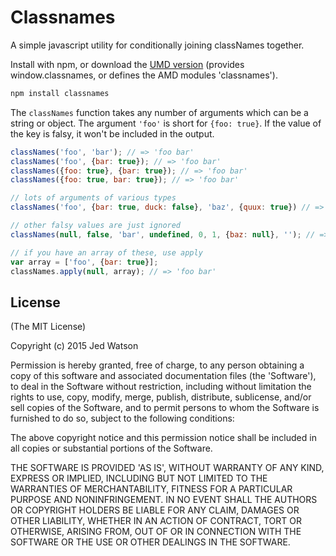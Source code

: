 Classnames
===========

A simple javascript utility for conditionally joining classNames together.

Install with npm, or download the [UMD version](http://wzrd.in/standalone/classnames@1) (provides window.classnames, or defines the AMD modules 'classnames').

```sh
npm install classnames
```

The `classNames` function takes any number of arguments which can be a string or object.
The argument `'foo'` is short for `{foo: true}`. If the value of the key is falsy, it won't be included in the output.

```js
classNames('foo', 'bar'); // => 'foo bar'
classNames('foo', {bar: true}); // => 'foo bar'
classNames({foo: true}, {bar: true}); // => 'foo bar'
classNames({foo: true, bar: true}); // => 'foo bar'

// lots of arguments of various types
classNames('foo', {bar: true, duck: false}, 'baz', {quux: true}) // => 'foo bar baz quux'

// other falsy values are just ignored
classNames(null, false, 'bar', undefined, 0, 1, {baz: null}, ''); // => 'bar 1'

// if you have an array of these, use apply
var array = ['foo', {bar: true}];
classNames.apply(null, array); // => 'foo bar'
```

## License

(The MIT License)

Copyright (c) 2015 Jed Watson

Permission is hereby granted, free of charge, to any person obtaining
a copy of this software and associated documentation files (the
'Software'), to deal in the Software without restriction, including
without limitation the rights to use, copy, modify, merge, publish,
distribute, sublicense, and/or sell copies of the Software, and to
permit persons to whom the Software is furnished to do so, subject to
the following conditions:

The above copyright notice and this permission notice shall be
included in all copies or substantial portions of the Software.

THE SOFTWARE IS PROVIDED 'AS IS', WITHOUT WARRANTY OF ANY KIND,
EXPRESS OR IMPLIED, INCLUDING BUT NOT LIMITED TO THE WARRANTIES OF
MERCHANTABILITY, FITNESS FOR A PARTICULAR PURPOSE AND NONINFRINGEMENT.
IN NO EVENT SHALL THE AUTHORS OR COPYRIGHT HOLDERS BE LIABLE FOR ANY
CLAIM, DAMAGES OR OTHER LIABILITY, WHETHER IN AN ACTION OF CONTRACT,
TORT OR OTHERWISE, ARISING FROM, OUT OF OR IN CONNECTION WITH THE
SOFTWARE OR THE USE OR OTHER DEALINGS IN THE SOFTWARE.
